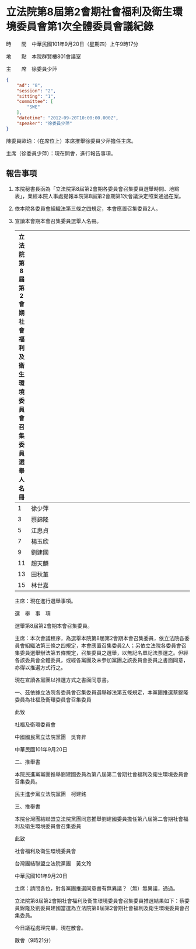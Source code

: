 # 立法院第8屆第2會期社會福利及衛生環境委員會第1次全體委員會議紀錄

時　　間　中華民國101年9月20日（星期四）上午9時17分

地　　點　本院群賢樓801會議室

主　　席　徐委員少萍

```json
{
    "ad": "8",
    "session": "2",
    "sitting": "1",
    "committee": [
        "SWE"
    ],
    "datetime": "2012-09-20T10:00:00.000Z",
    "speaker": "徐委員少萍"
}

```


陳委員歐珀：（在席位上）本席推舉徐委員少萍擔任主席。


主席（徐委員少萍）：現在開會，進行報告事項。


## 報告事項


1. 本院秘書長函為「立法院第8屆第2會期各委員會召集委員選舉時間、地點表」，業經本院人事處提報本院第8屆第2會期第1次會議決定照案通過在案。

2. 依本院各委員會組織法第三條之四規定，本會應置召集委員2人。

3. 宣讀本會期本會召集委員選舉人名冊。

    

    | 立法院第8屆第2會期社會福利及衛生環境委員會召集委員選舉人名冊 | 　　　　　　　　　　　　　　　　　　　　　　　　　　　　　　 | 　　　　　　　　　　　　　　　　　　　　　　　　　　　　　　 | 　　　　　　　　　　　　　　　　　　　　　　　　　　　　　　
    | ------------------------------------------------------------ | ------ | -- | ------
    |                                                            1 | 徐少萍 |  2 | 鄭汝芬
    |                                                            3 | 蔡錦隆 |  4 | 王育敏
    |                                                            5 | 江惠貞 |  6 | 吳育仁
    |                                                            7 | 楊玉欣 |  8 | 蘇清泉
    |                                                            9 | 劉建國 | 10 |   楊曜
    |                                                           11 | 趙天麟 | 12 | 陳歐珀
    |                                                           13 | 田秋堇 | 14 | 陳節如
    |                                                           15 | 林世嘉 | 　　　　　　　　　　　　　　　　　　　　　　　　　　　　　　 | 　　　　　　　　　　　　　　　　　　　　　　　　　　　　　　
    主席：現在進行選舉事項。

    選　舉　事　項

    選舉第8屆第2會期本會召集委員。

    主席：本次會議程序，為選舉本院第8屆第2會期本會召集委員，依立法院各委員會組織法第三條之四規定，本會應置召集委員2人；另依立法院各委員會召集委員選舉辦法第五條規定，召集委員之選舉，以無記名單記法票選之。但經各該委員會全體委員，或經各黨團及未參加黨團之該委員會委員之書面同意，亦得以推選方式行之。

    現在宣讀各黨團以推選方式之書面同意書。

    一、茲依據立法院各委員會召集委員選舉辦法第五條規定，本黨團推選蔡錦隆委員為社福及衛環委員會召集委員

    此致

    社福及衛環委員會

    中國國民黨立法院黨團　吳育昇

    中華民國101年9月20日

    二、推舉書

    本院民進黨黨團推舉劉建國委員為第八屆第二會期社會福利及衛生環境委員會召集委員。

    民主進步黨立法院黨團　柯建銘

    三、推舉書

    本院台灣團結聯盟立法院黨團同意推舉劉建國委員擔任第八屆第二會期社會福利及衛生環境委員會召集委員

    此致

    社會福利及衛生環境委員會

    台灣團結聯盟立法院黨團　黃文玲

    中華民國101年9月20日

    主席：請問各位，對各黨團推選同意書有無異議？（無）無異議，通過。

    立法院第8屆第2會期社會福利及衛生環境委員會召集委員推選結果如下：蔡委員錦隆及劉委員建國當選為立法院第8屆第2會期社會福利及衛生環境委員會召集委員。

    今日議程處理完畢，現在散會。

    散會（9時21分）

    

